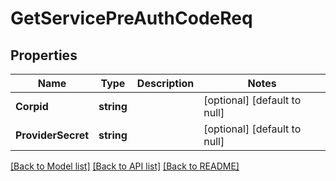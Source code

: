 # GetServicePreAuthCodeReq

## Properties
Name | Type | Description | Notes
------------ | ------------- | ------------- | -------------
**Corpid** | **string** |  | [optional] [default to null]
**ProviderSecret** | **string** |  | [optional] [default to null]

[[Back to Model list]](../README.md#documentation-for-models) [[Back to API list]](../README.md#documentation-for-api-endpoints) [[Back to README]](../README.md)


